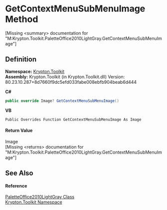 # GetContextMenuSubMenuImage Method


\[Missing &lt;summary&gt; documentation for "M:Krypton.Toolkit.PaletteOffice2010LightGray.GetContextMenuSubMenuImage"\]



## Definition
**Namespace:** <a href="79d2eac2-21f4-54ff-7552-b20c33c30600.md">Krypton.Toolkit</a>  
**Assembly:** Krypton.Toolkit (in Krypton.Toolkit.dll) Version: 80.23.10.287+8d7660f9dc5efd033fabe008ebfb904beab6d444

**C#**
``` C#
public override Image? GetContextMenuSubMenuImage()
```
**VB**
``` VB
Public Overrides Function GetContextMenuSubMenuImage As Image
```



#### Return Value
Image  
\[Missing &lt;returns&gt; documentation for "M:Krypton.Toolkit.PaletteOffice2010LightGray.GetContextMenuSubMenuImage"\]

## See Also


#### Reference
<a href="dfe515a3-7510-f61a-ca13-5ae7ced1e2d6.md">PaletteOffice2010LightGray Class</a>  
<a href="79d2eac2-21f4-54ff-7552-b20c33c30600.md">Krypton.Toolkit Namespace</a>  

